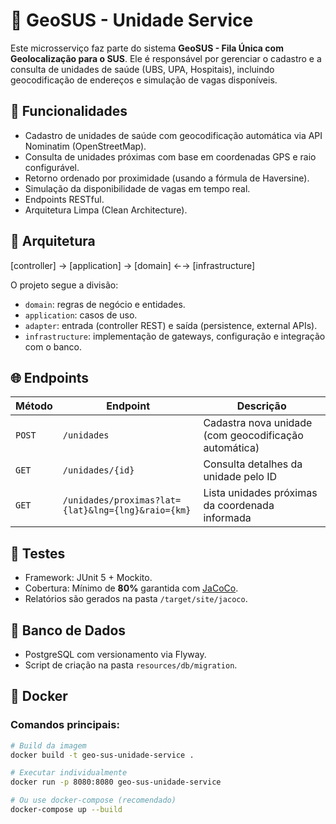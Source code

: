 # 🏥 GeoSUS - Unidade Service

Este microsserviço faz parte do sistema **GeoSUS - Fila Única com Geolocalização para o SUS**. Ele é responsável por gerenciar o cadastro e a consulta de unidades de saúde (UBS, UPA, Hospitais), incluindo geocodificação de endereços e simulação de vagas disponíveis.

## 📌 Funcionalidades

- Cadastro de unidades de saúde com geocodificação automática via API Nominatim (OpenStreetMap).
- Consulta de unidades próximas com base em coordenadas GPS e raio configurável.
- Retorno ordenado por proximidade (usando a fórmula de Haversine).
- Simulação da disponibilidade de vagas em tempo real.
- Endpoints RESTful.
- Arquitetura Limpa (Clean Architecture).

## 🧱 Arquitetura

[controller] → [application] → [domain] ←→ [infrastructure]


O projeto segue a divisão:
- `domain`: regras de negócio e entidades.
- `application`: casos de uso.
- `adapter`: entrada (controller REST) e saída (persistence, external APIs).
- `infrastructure`: implementação de gateways, configuração e integração com o banco.

## 🌐 Endpoints

| Método | Endpoint | Descrição |
|--------|----------|-----------|
| `POST` | `/unidades` | Cadastra nova unidade (com geocodificação automática) |
| `GET`  | `/unidades/{id}` | Consulta detalhes da unidade pelo ID |
| `GET`  | `/unidades/proximas?lat={lat}&lng={lng}&raio={km}` | Lista unidades próximas da coordenada informada |

## 🧪 Testes

- Framework: JUnit 5 + Mockito.
- Cobertura: Mínimo de **80%** garantida com [JaCoCo](https://www.baeldung.com/jacoco).
- Relatórios são gerados na pasta `/target/site/jacoco`.

## 🐘 Banco de Dados

- PostgreSQL com versionamento via Flyway.
- Script de criação na pasta `resources/db/migration`.

## 🐳 Docker

### Comandos principais:

```bash
# Build da imagem
docker build -t geo-sus-unidade-service .

# Executar individualmente
docker run -p 8080:8080 geo-sus-unidade-service

# Ou use docker-compose (recomendado)
docker-compose up --build
